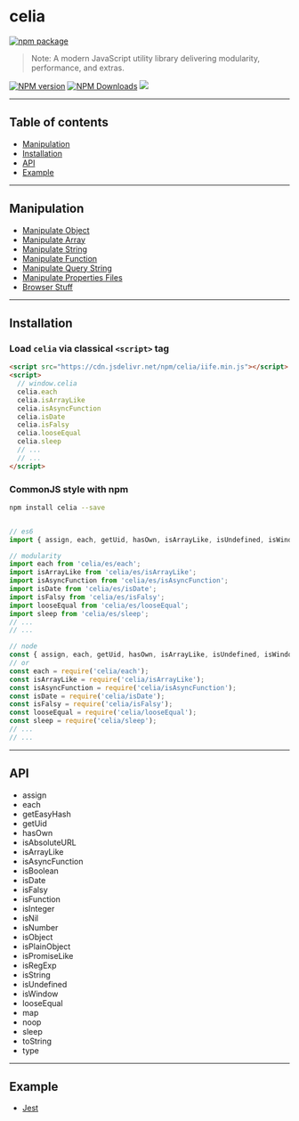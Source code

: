 # celia

[![npm package](https://nodei.co/npm/celia.png?downloads=true&downloadRank=true&stars=true)](https://www.npmjs.com/package/celia)

> Note:  A modern JavaScript utility library delivering modularity, performance, and extras.

[![NPM version](https://img.shields.io/npm/v/celia.svg?style=flat)](https://npmjs.org/package/celia)
[![NPM Downloads](https://img.shields.io/npm/dm/celia.svg?style=flat)](https://npmjs.org/package/celia)
[![](https://data.jsdelivr.com/v1/package/npm/celia/badge)](https://www.jsdelivr.com/package/npm/celia)

---

## Table of contents

  - [Manipulation](#Manipulation)
  - [Installation](#Installation)
  - [API](#API)
  - [Example](#Example)

---

## Manipulation

- [Manipulate Object](https://github.com/fengxinming/object-utils)
- [Manipulate Array](https://github.com/fengxinming/array-utils)
- [Manipulate String](https://github.com/fengxinming/string-utils)
- [Manipulate Function](https://github.com/fengxinming/func-utils)
- [Manipulate Query String](https://github.com/fengxinming/qs)
- [Manipulate Properties Files](https://github.com/fengxinming/properties-like)
- [Browser Stuff](https://github.com/fengxinming/browser-stuff)

---

## Installation

### Load `celia` via classical `<script>` tag

```html
<script src="https://cdn.jsdelivr.net/npm/celia/iife.min.js"></script>
<script>
  // window.celia
  celia.each
  celia.isArrayLike
  celia.isAsyncFunction
  celia.isDate
  celia.isFalsy
  celia.looseEqual
  celia.sleep
  // ...
  // ...
</script>
```

### CommonJS style with npm

```bash
npm install celia --save
```

```javascript

// es6
import { assign, each, getUid, hasOwn, isArrayLike, isUndefined, isWindow, looseEqual, map, noop, sleep, toString, type } from 'celia');

// modularity
import each from 'celia/es/each';
import isArrayLike from 'celia/es/isArrayLike';
import isAsyncFunction from 'celia/es/isAsyncFunction';
import isDate from 'celia/es/isDate';
import isFalsy from 'celia/es/isFalsy';
import looseEqual from 'celia/es/looseEqual';
import sleep from 'celia/es/sleep';
// ...
// ...

// node
const { assign, each, getUid, hasOwn, isArrayLike, isUndefined, isWindow, looseEqual, map, noop, sleep, toString, type } = require('celia');
// or
const each = require('celia/each');
const isArrayLike = require('celia/isArrayLike');
const isAsyncFunction = require('celia/isAsyncFunction');
const isDate = require('celia/isDate');
const isFalsy = require('celia/isFalsy');
const looseEqual = require('celia/looseEqual');
const sleep = require('celia/sleep');
// ...
// ...

```

---

## API

  - assign
  - each
  - getEasyHash
  - getUid
  - hasOwn
  - isAbsoluteURL
  - isArrayLike
  - isAsyncFunction
  - isBoolean
  - isDate
  - isFalsy
  - isFunction
  - isInteger
  - isNil
  - isNumber
  - isObject
  - isPlainObject
  - isPromiseLike
  - isRegExp
  - isString
  - isUndefined
  - isWindow
  - looseEqual
  - map
  - noop
  - sleep
  - toString
  - type

---

## Example

  - [Jest](test)
